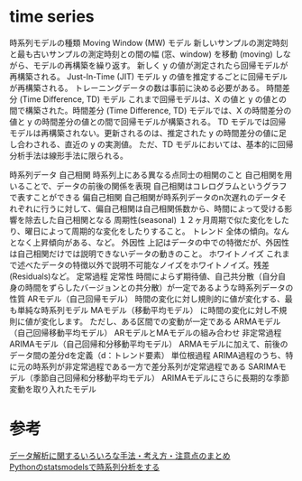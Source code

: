 # time series

時系列モデルの種類
    Moving Window (MW) モデル
        新しいサンプルの測定時刻と最も古いサンプルの測定時刻との間の幅 (窓、window) を移動 (moving) しながら、モデルの再構築を繰り返す。
        新しく y の値が測定されたら回帰モデルが再構築される。
    Just-In-Time (JIT) モデル
        y の値を推定するごとに回帰モデルが再構築される。
        トレーニングデータの数は事前に決める必要がある。
    時間差分 (Time Difference, TD) モデル
        これまで回帰モデルは、X の値と y の値との間で構築された。時間差分 (Time Difference, TD) モデルでは、X の時間差分の値と y の時間差分の値との間で回帰モデルが構築される。
        TD モデルでは回帰モデルは再構築されない。更新されるのは、推定された y の時間差分の値に足し合わされる、直近の y の実測値。
        ただ、TD モデルにおいては、基本的に回帰分析手法は線形手法に限られる。

時系列データ
    自己相関
        時系列上にある異なる点同士の相関のこと
        自己相関を用いることで、データの前後の関係を表現
        自己相関はコレログラムというグラフで表すことができる
    偏自己相関
        自己相関が時系列データのn次遅れのデータそれぞれに行うに対して、偏自己相関は自己相関係数から、時間によって受ける影響を除去した自己相関となる
    周期性(seasonal)
        １２ヶ月周期で似た変化をしたり、曜日によって周期的な変化をしたりすること。
    トレンド
        全体の傾向。なんとなく上昇傾向がある、など。
    外因性
        上記はデータの中での特徴だが、外因性は自己相関だけでは説明できないデータの動きのこと。
    ホワイトノイズ
        これまで述べたデータの特徴以外で説明不可能なノイズをホワイトノイズ。残差(Residuals)など。
    定常過程
        定常性
            時間によらず期待値、自己共分散（自分自身の時間をずらしたバージョンとの共分散）が一定であるような時系列データの性質
        ARモデル（自己回帰モデル）
            時間の変化に対し規則的に値が変化する、最も単純な時系列モデル
        MAモデル（移動平均モデル）
            に時間の変化に対し不規則に値が変化します。 ただし、ある区間での変動が一定である
        ARMAモデル（自己回帰移動平均モデル）
            ARモデルとMAモデルの組み合わせ
    非定常過程
        ARIMAモデル（自己回帰和分移動平均モデル）
            ARMAモデルに加えて、前後のデータ間の差分dを定義（d：トレンド要素）
        単位根過程
            ARIMA過程のうち、特に元の時系列が非定常過程である一方で差分系列が定常過程である
        SARIMAモデル（季節自己回帰和分移動平均モデル）
            ARIMAモデルにさらに長期的な季節変動を取り入れたモデル




# 参考
[データ解析に関するいろいろな手法・考え方・注意点のまとめ](https://datachemeng.com/summarydataanalysis/)  
[Pythonのstatsmodelsで時系列分析をする](https://qiita.com/hcpmiyuki/items/b1783956dee20c6d4700#%E4%BD%BF%E7%94%A8%E3%81%99%E3%82%8B%E3%83%87%E3%83%BC%E3%82%BF)  


